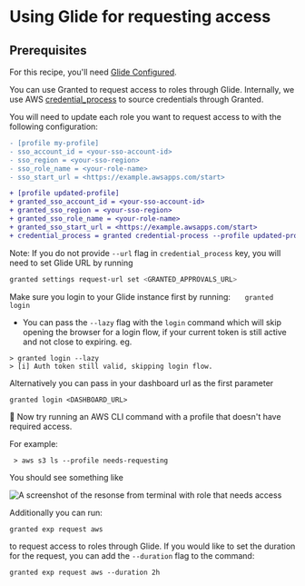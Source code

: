 # Using Glide for requesting access

## Prerequisites

For this recipe, you'll need [Glide Configured](/common-fate/introduction).

You can use Granted to request access to roles through Glide. Internally, we use AWS [credential_process](https://docs.aws.amazon.com/cli/latest/userguide/cli-configure-sourcing-external.html) to source credentials through Granted.

You will need to update each role you want to request access to with the following configuration:

```diff
- [profile my-profile]
- sso_account_id = <your-sso-account-id>
- sso_region = <your-sso-region>
- sso_role_name = <your-role-name>
- sso_start_url = <https://example.awsapps.com/start>

+ [profile updated-profile]
+ granted_sso_account_id = <your-sso-account-id>
+ granted_sso_region = <your-sso-region>
+ granted_sso_role_name = <your-role-name>
+ granted_sso_start_url = <https://example.awsapps.com/start>
+ credential_process = granted credential-process --profile updated-profile --url https://granted.example.com
```

Note: If you do not provide `--url` flag in `credential_process` key, you will need to set Glide URL by running

```bash
granted settings request-url set <GRANTED_APPROVALS_URL>
```

Make sure you login to your Glide instance first by running:
`    granted login
   `

- You can pass the `--lazy` flag with the `login` command which will skip opening the browser for a login flow, if your current token is still active and not close to expiring. eg.

```
> granted login --lazy
> [i] Auth token still valid, skipping login flow.
```

Alternatively you can pass in your dashboard url as the first parameter

```
granted login <DASHBOARD_URL>
```

:tada: Now try running an AWS CLI command with a profile that doesn't have required access.

For example:

```
 > aws s3 ls --profile needs-requesting
```

You should see something like

![A screenshot of the resonse from terminal with role that needs access](/img/recipes/cli-approval/forbidden_exception_output.png)

Additionally you can run:

```
granted exp request aws
```

to request access to roles through Glide. If you would like to set the duration for the request, you can add the `--duration` flag to the command:

```
granted exp request aws --duration 2h
```
